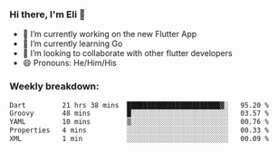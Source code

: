 ### Hi there, I'm Eli 👋
- 🔭 I’m currently working on the new Flutter App
- 🌱 I’m currently learning Go
- 🦄 I’m looking to collaborate with other flutter developers
- 😄 Pronouns: He/Him/His

### Weekly breakdown:
<!--START_SECTION:waka-->

```txt
Dart         21 hrs 38 mins  ███████████████████████▓░   95.20 %
Groovy       48 mins         █░░░░░░░░░░░░░░░░░░░░░░░░   03.57 %
YAML         10 mins         ▒░░░░░░░░░░░░░░░░░░░░░░░░   00.76 %
Properties   4 mins          ░░░░░░░░░░░░░░░░░░░░░░░░░   00.33 %
XML          1 min           ░░░░░░░░░░░░░░░░░░░░░░░░░   00.09 %
```

<!--END_SECTION:waka-->
